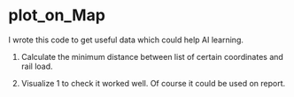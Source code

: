 # plot_on_Map
I wrote this code to get useful data which could help AI learning.<p>
1. Calculate the minimum distance between list of certain coordinates and rail load.<p>
2. Visualize 1 to check it worked well. Of course it could be used on report.

